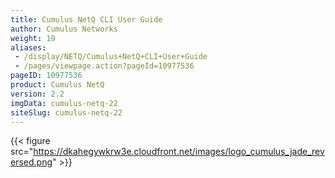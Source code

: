 ```yaml
---
title: Cumulus NetQ CLI User Guide
author: Cumulus Networks
weight: 19
aliases:
 - /display/NETQ/Cumulus+NetQ+CLI+User+Guide
 - /pages/viewpage.action?pageId=10977536
pageID: 10977536
product: Cumulus NetQ
version: 2.2
imgData: cumulus-netq-22
siteSlug: cumulus-netq-22
---
```

{{< figure src="https://dkahegywkrw3e.cloudfront.net/images/logo_cumulus_jade_reversed.png" >}}
